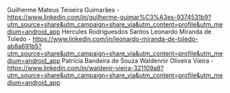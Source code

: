 Guilherme Mateus Teixeira Guimarães - https://www.linkedin.com/in/guilherme-guimar%C3%A3es-9374531b9?utm_source=share&utm_campaign=share_via&utm_content=profile&utm_medium=android_app
Hercules Rodriguesdos Santos
Leonardo Miranda de Toledo - https://www.linkedin.com/in/leonardo-miranda-de-toledo-ab8a691b5?utm_source=share&utm_campaign=share_via&utm_content=profile&utm_medium=android_app
Patrícia Bandeira de Souza
Waldennir Oliveira Vieira - https://www.linkedin.com/in/waldenir-vieira-321109a8?utm_source=share&utm_campaign=share_via&utm_content=profile&utm_medium=android_app
